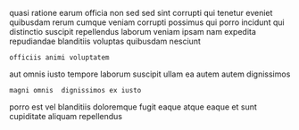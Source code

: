 <!--
title: Horizontal holistic policy
author: Meaghan
date: 2014-05-22-0053
link: 2014-05-22-0053-horizontal-holistic-policy
tags: [2015,NPM,IOS,scope]
-->

quasi ratione earum officia non sed
sed sint  corrupti qui tenetur eveniet
quibusdam rerum cumque
veniam corrupti possimus qui porro  incidunt
qui distinctio suscipit repellendus laborum  veniam ipsam nam
expedita repudiandae blanditiis voluptas quibusdam nesciunt
 	officiis animi voluptatem
aut omnis iusto tempore  laborum suscipit ullam ea
 autem autem dignissimos
 	magni omnis  dignissimos ex iusto
porro est vel  blanditiis doloremque
fugit  eaque atque
eaque   et sunt cupiditate aliquam repellendus